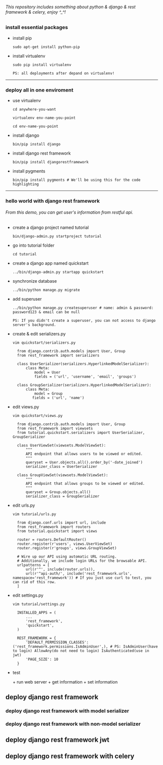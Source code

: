###### This repository includes something about python & django & rest framework & celery, enjoy ^_^!<p>

### install essential packages<p>
- install pip<p>
`sudo apt-get install python-pip`<p>
- install virtualenv<p>
`sudo pip install virtualenv`<p>
`PS: all deployments after depand on virtualenv!`<p>

***

### deploy all in one enviroment<p>
- use virtualenv<p>
`cd anywhere-you-want`<p>
`virtualenv env-name-you-point`<p>
`cd env-name-you-point`<p>
- install django<p>
`bin/pip install django`<p>
- install django rest framework<p>
`bin/pip install djangorestframework`<p>
- install pygments<p>
`bin/pip install pygments # We'll be using this for the code highlighting`<p>

***

### hello world with django rest framework<p>
###### From this demo, you can get user's information from restful api.<p>
- create a django project named tutorial<p>
`bin/django-admin.py startproject tutorial`<p>
- go into tutorial folder<p>
`cd tutorial`<p>
- create a django app named quickstart<p>
`../bin/django-admin.py startapp quickstart`<p>
- synchronize database<p>
`../bin/python manage.py migrate`<p>
- add superuser<p>
`../bin/python manage.py createsuperuser # name: admin & password: password123 & email can be null`<p>
`PS: If you didn't create a superuser, you can not access to django server's background.`<p>
- create & edit serializers.py<p>
`vim quickstart/serializers.py`<p>

        from django.contrib.auth.models import User, Group
        from rest_framework import serializers
        
        class UserSerializer(serializers.HyperlinkedModelSerializer):
            class Meta:
                model = User
                fields = ('url', 'username', 'email', 'groups')
        
        class GroupSerializer(serializers.HyperlinkedModelSerializer):
            class Meta:
                model = Group
               fields = ('url', 'name')

- edit views.py<p>
`vim quickstart/views.py`<p>

        from django.contrib.auth.models import User, Group
        from rest_framework import viewsets
        from tutorial.quickstart.serializers import UserSerializer, GroupSerializer

        class UserViewSet(viewsets.ModelViewSet):
            """
            API endpoint that allows users to be viewed or edited.
            """
            queryset = User.objects.all().order_by('-date_joined')
            serializer_class = UserSerializer
        
        class GroupViewSet(viewsets.ModelViewSet):
            """
            API endpoint that allows groups to be viewed or edited.
            """
            queryset = Group.objects.all()
            serializer_class = GroupSerializer

- edit urls.py<p>
`vim tutorial/urls.py`<p>

        from django.conf.urls import url, include
        from rest_framework import routers
        from tutorial.quickstart import views
        
        router = routers.DefaultRouter()
        router.register(r'users', views.UserViewSet)
        router.register(r'groups', views.GroupViewSet)
        
        # Wire up our API using automatic URL routing.
        # Additionally, we include login URLs for the browsable API.
        urlpatterns = [
            url(r'^', include(router.urls)),
            url(r'^api-auth/', include('rest_framework.urls', namespace='rest_framework')) # If you just use curl to test, you can rid of this row.
        ]

- edit settings.py<p>
`vim tutorial/settings.py`<p>

        INSTALLED_APPS = (
            ...
            'rest_framework',
            'quickstart',
        )
        
        REST_FRAMEWORK = {
            'DEFAULT_PERMISSION_CLASSES': ('rest_framework.permissions.IsAdminUser',), # PS: IsAdminUser(have to login) AllowAny(do not need to login) IsAuthenticated(use in jwt)
            'PAGE_SIZE': 10
        }

- test<p>
        + run web server
        + get information
        + set information

## deploy django rest framework
### deploy django rest framework with model serializer
### deploy django rest framework with non-model serializer
## deploy django rest framework jwt
## deploy django rest framework with celery
